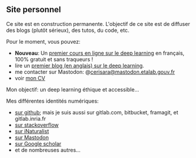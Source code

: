 ## Site personnel

Ce site est en construction permanente.
L'objectif de ce site est de diffuser des blogs (plutôt sérieux), des tutos, du code, etc.

Pour le moment, vous pouvez:

- **Nouveau**: Un [premier cours en ligne sur le deep learning](https://olki.loria.fr/cours/dl1) en français, 100% gratuit et sans traqueurs  !
- lire un [premier blog (en anglais) sur le deep learning](https://blog.cerisara.fr).
- me contacter sur Mastodon: @cerisara@mastodon.etalab.gouv.fr
- voir [mon CV](https://members.loria.fr/CCerisara/resume)

Mon objectif: un deep learning éthique et accessible...

Mes différentes identités numériques:

- [sur github](https://github.com/cerisara); mais je suis aussi sur gitlab.com, bitbucket, framagit, et gitlab.inria.fr
- [sur stackoverflow](https://stackoverflow.com/users/2637126/xtof54)
- [sur iNaturalist](https://www.inaturalist.org/people/christophecerisara)
- [sur Mastodon](https://mastodon.etalab.gouv.fr/@cerisara)
- [sur Google scholar](https://scholar.google.com/citations?user=dB1-aHwAAAAJ&hl=fr&oi=ao)
- et de nombreuses autres...

